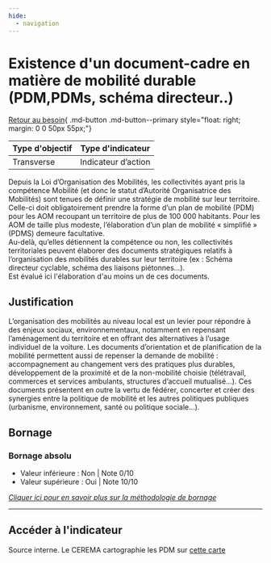 ```yaml
---
hide:
  - navigation
---
```


# Existence d'un document-cadre en matière de mobilité durable (PDM,PDMs, schéma directeur..)

[Retour au besoin](https://konsilion.github.io/diag360/pages/besoins/bi3){ .md-button .md-button--primary style="float: right; margin: 0 0 50px 55px;"}

|Type d'objectif|Type d'indicateur|
|--|--|
|Transverse|Indicateur d’action|

Depuis la Loi d’Organisation des Mobilités, les collectivités ayant pris la compétence Mobilité (et donc le statut d’Autorité Organisatrice des Mobilités) sont tenues de définir une stratégie de mobilité sur leur territoire. Celle-ci doit obligatoirement prendre la forme d’un plan de mobilité (PDM) pour les AOM recoupant un territoire de plus de 100 000 habitants. Pour les AOM de taille plus modeste, l’élaboration d’un plan de mobilité « simplifié » (PDMS) demeure facultative.  
Au-delà, qu’elles détiennent la compétence ou non, les collectivités territoriales peuvent élaborer des documents stratégiques relatifs à l’organisation des mobilités durables sur leur territoire (ex : Schéma directeur cyclable, schéma des liaisons piétonnes…).  
Est évalué ici l'élaboration d'au moins un de ces documents.  

## Justification

L’organisation des mobilités au niveau local est un levier pour répondre à des enjeux sociaux, environnementaux, notamment en repensant l’aménagement du territoire et en offrant des alternatives à l’usage individuel de la voiture. Les documents d’orientation et de planification de la mobilité permettent aussi de repenser la demande de mobilité : accompagnement au changement vers des pratiques plus durables, développement de la proximité et de la non-mobilité choisie (télétravail, commerces et services ambulants, structures d’accueil mutualisé…). Ces documents présentent en outre la vertu de fédérer, concerter et créer des synergies entre la politique de mobilité et les autres politiques publiques (urbanisme, environnement, santé ou politique sociale...).

## Bornage

### Bornage absolu

* Valeur inférieure : Non | Note 0/10
* Valeur supérieure : Oui | Note 10/10
  
*[Cliquer ici pour en savoir plus sur la méthodologie de bornage](https://konsilion.github.io/diag360/pages/indicateurs/methode_bornage)*

---

## Accéder à l'indicateur

Source interne.
Le CEREMA cartographie les PDM sur [cette carte](https://plans-mobilite.cerema.fr/caracteristiques)
